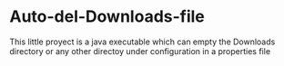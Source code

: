 # Auto-del-Downloads-file
This little proyect is a java executable which can empty the Downloads directory or any other directoy under configuration in a properties file

